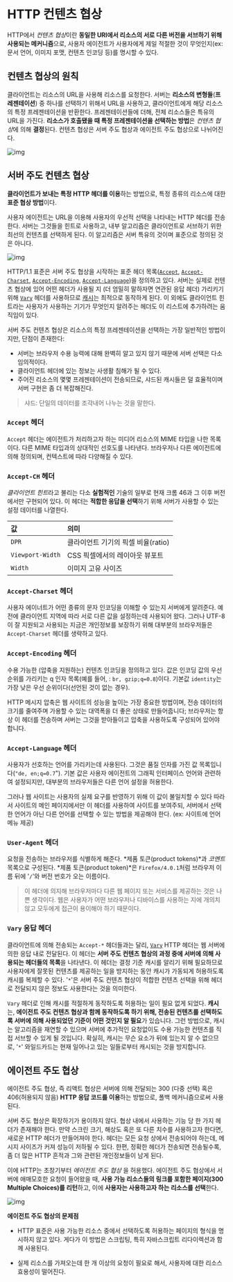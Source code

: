 # HTTP 컨텐츠 협상

HTTP에서 *컨텐츠 협상*이란 **동일한 URI에서 리소스의 서로 다른 버전을 서브하기 위해 사용되는 메커니즘**으로, 사용자 에이전트가 사용자에게 제일 적절한 것이 무엇인지(ex: 문서 언어, 이미지 포맷, 컨텐츠 인코딩 등)를 명시할 수 있다.

## 컨텐츠 협상의 원칙

클라이언트는 리소스의 URL을 사용해 리소스를 요청한다. 서버는 **리소스의 변형들**(**프레젠테이션**) 중 하나를 선택하기 위해서 URL을 사용하고, 클라이언트에게 해당 리소스의 특정 프레젠테이션을 반환한다. 프레젠테이션들에 더해, 전체 리소스들은 특유의 URL을 가진다. **리소스가 호출됐을 때 특정 프레젠테이션을 선택하는 방법**은 *컨텐츠 협상*에 의해 **결정**된다. 컨텐츠 협상은 서버 주도 협상과 에이전트 주도 협상으로 나뉘어진다.

![img](https://mdn.mozillademos.org/files/13789/HTTPNego.png)

## 서버 주도 컨텐츠 협상

**클라이언트가 보내는 특정 HTTP 헤더를 이용**하는 방법으로, 특정 종류의 리소스에 대한 **표준 협상 방법**이다. 

사용자 에이전트는 URL을 이용해 사용자의 우선적 선택을 나타내는 HTTP 헤더를 전송한다. 서버는 그것들을 힌트로 사용하고, 내부 알고리즘은 클라이언트로 서브하기 위한 최선의 컨텐츠를 선택하게 된다. 이 알고리즘은 서버 특유의 것이며 표준으로 정의된 것은 아니다.

![img](https://mdn.mozillademos.org/files/13791/HTTPNegoServer.png)

HTTP/1.1 표준은 서버 주도 협상을 시작하는 표준 헤더 목록([`Accept`](https://developer.mozilla.org/ko/docs/Web/HTTP/Headers/Accept), [`Accept-Charset`](https://developer.mozilla.org/ko/docs/Web/HTTP/Headers/Accept-Charset), [`Accept-Encoding`](https://developer.mozilla.org/ko/docs/Web/HTTP/Headers/Accept-Encoding), [`Accept-Language`](https://developer.mozilla.org/ko/docs/Web/HTTP/Headers/Accept-Language))을 정의하고 있다. 서버는 실제로 컨텐츠 협상에 있어 어떤 헤더가 사용될 지 (더 엄밀히 말하자면 연관된 응답 헤더) 가리키기 위해 [`Vary`](https://developer.mozilla.org/ko/docs/Web/HTTP/Headers/Vary) 헤더를 사용하므로 [캐시](https://developer.mozilla.org/en-US/docs/Web/HTTP/Caching)는 최적으로 동작하게 된다. 이 외에도 클라이언트 힌트라는 사용자가 사용하는 기기가 무엇인지 알려주는 헤더도 이 리스트에 추가하려는 움직임이 있다.

서버 주도 컨텐츠 협상은 리소스의 특정 프레젠테이션을 선택하는 가장 일반적인 방법이지만, 단점이 존재한다:

- 서버는 브라우저 수용 능력에 대해 완벽히 알고 있지 않기 때문에 서버 선택은 다소 임의적이다.
- 클라이언트 헤더에 있는 정보는 사생활 침해가 될 수 있다.
- 주어진 리소스의 몇몇 프레젠테이션이 전송되므로, 샤드된 캐시들은 덜 효율적이며 서버 구현은 좀 더 복잡해진다.

> 샤드: 단일의 데이터를 조각내어 나누는 것을 말한다.

### `Accept` 헤더

`Accept` 헤더는 에이전트가 처리하고자 하는 미디어 리소스의 MIME 타입을 나한 목록이다. 다른 MIME 타입과의 상대적인 선호도를 나타낸다. 브라우저나 다른 에이전트에 의해 정의되며, 컨텍스트에 따라 다양해질 수 있다.

### `Accept-CH` 헤더 

*클라이언트 힌트*라고 불리는 다소 **실험적인** 기술의 일부로 현재 크롬 46과 그 이후 버전에서만 구현되어 있다. 이 헤더는 **적합한 응답을 선택**하기 위해 서버가 사용할 수 있는 설정 데이터를 나열한다.

| 값               | 의미                               |
| :--------------- | :--------------------------------- |
| `DPR`            | 클라이언트 기기의 픽셀 비율(ratio) |
| `Viewport-Width` | CSS 픽셀에서의 레이아웃 뷰포트     |
| `Width`          | 이미지 고유 사이즈                 |

### `Accept-Charset` 헤더

사용자 에이너트가 어떤 종류의 문자 인코딩을 이해할 수 있는지 서버에게 알려준다. 예전에 클라이언트 지역에 따라 서로 다른 값을 설정하는데 사용되어 왔다. 그러나  UTF-8이 잘 지원되고 사용되는 지금은 개인정보를 보장하기 위해 대부분의 브라우저들은 `Accept-Charset` 헤더를 생략하고 있다.

### `Accept-Encoding` 헤더

수용 가능한 (압축을 지원하는) 컨텐츠 인코딩을 정의하고 있다. 값은 인코딩 값의 우선 순위를 가리키는 q 인자 목록(예를 들어, : `br, gzip;q=0.8`)이다. 기본값 `identity`는 가장 낮은 우선 순위이다(선언된 것이 없는 경우).

HTTP 메시지 압축은 웹 사이트의 성능을 높이는 가장 중요한 방법이며, 전송 데이터의 크기를 줄여주며 가용할 수 있는 대역폭을 더 좋은 상태로 만들어줍니다; 브라우저는 항상 이 헤더를 전송하며 서버는 그것을 받아들이고 압축을 사용하도록 구성되어 있어야 합니다.

### `Accept-Language` 헤더

사용자가 선호하는 언어를 가리키는데 사용된다. 그것은 품질 인자를 가진 값 목록입니다(`"de, en;q=0.7`"). 기본 값은 사용자 에이전트의 그래픽 인터페이스 언어와 관련하여 설정되지만, 대부분의 브라우저들은 다른 언어 설정을 허용한다.

그러나 웹 사이트는 사용자의 실제 요구를 반영하기 위해 이 값이 불일치할 수 있다 따라서 사이트의 메인 페이지에서만 이 헤더를 사용하여 사이트를 보여주되, 서버에서 선택한 언어가 아닌 다른 언어를 선택할 수 있는 방법을 제공해야 한다. (ex: 사이트에 언어 메뉴 제공)

### `User-Agent` 헤더

요청을 전송하는 브라우저를 식별하게 해준다. *제품 토큰(product tokens)*과 *코멘트* 목록으로 구성된다. *제품 토큰(product token)*은 `Firefox/4.0.1`처럼 브라우저 이름 뒤에 '`/`'와 버전 번호가 오는 이름이다. 

> 이 헤더에 의지해 브라우저마다 다른 웹 페이지 또는 서비스를 제공하는 것은 나쁜 생각이다. 웹은 사용자가 어떤 브라우저나 디바이스를 사용하는 지에 개의치 않고 모두에게 접근이 용이해야 하기 때문이다.

### `Vary` 응답 헤더

클라이언트에 의해 전송되는 `Accept-*` 헤더들과는 달리, [`Vary`](https://developer.mozilla.org/ko/docs/Web/HTTP/Headers/Vary) HTTP 헤더는 웹 서버에 의한 응답 내로 전달된다. 이 헤더는 **서버 주도 컨텐츠 협상의 과정 중에 서버에 의해 사용되는 헤더들의 목록**을 나타낸다. 이 헤더는 결정 기준 캐시를 알리기 위해 필요하므로 사용자에게 잘못된 컨텐츠를 제공하는 일을 방지하는 동안 캐시가 가동되게 허용하도록 캐시를 복제할 수 있다. '`*`'은 서버 주도 컨텐츠 협상이 적합한 컨텐츠 선택을 위해 헤더로 전달되지 않은 정보도 사용한다는 것을 의미한다.

`Vary` 헤더로 인해 캐시를 적절하게 동작하도록 허용하는 일이 필요 없게 되었다.  **캐시**는, **에이전트 주도 컨텐츠 협상과 함께 동작하도록 하기 위해, 전송된 컨텐츠를 선택하도록 서버에 의해 사용되었던 기준이 어떤 것인지 알 필요**가 있습니다. 그런 방법으로, 캐시는 알고리즘을 재연할 수 있으며 서버에 추가적인 요청없이도 수용 가능한 컨텐츠를 직접 서브할 수 있게 될 것입니다. 확실히, 캐시는 무슨 요소가 뒤에 있는지 알 수 없으므로, '`*`' 와일드카드는 현재 일어나고 있는 일들로부터 캐시되는 것을 방지합니다.

## 에이전트 주도 협상

에이전트 주도 협상, 즉 리액트 협상은 서버에 의해 전달되는 300 (다중 선택) 혹은 406(허용되지 않음) **HTTP 응답 코드를 이용**하는 방법으로, 폴백 메커니즘으로써 사용된다.

서버 주도 협상은 확장하기가 용이하지 않다. 협상 내에서 사용하는 기능 당 한 가지 헤더가 존재해야 한다. 만약 스크린 크기, 해상도 혹은 또 다른 치수를 사용하고자 한다면, 새로운 HTTP 헤더가 만들어져야 한다. 헤더는 모든 요청 상에서 전송되어야 하는데, 메시지 사이즈가 커져 성능이 저하될 수 있다. 한편, 정확한 헤더가 전송되면 전송될수록, 좀 더 많은 HTTP 흔적과 그와 관련된 개인정보들이 남게 된다.

이에 HTTP는 초창기부터 *에이전트 주도 협상* 을 허용했다. 에이전트 주도 협상에서 서버에 애매모호한 요청이 들어왔을 때, **사용 가능 리소스들의 링크를 포함한 페이지(300 Multiple Choices)를 리턴**하고, 이에 **사용자는 사용하고자 하는 리소스를 선택**한다.

![img](https://mdn.mozillademos.org/files/13795/HTTPNego3.png)

**에이전트 주도 협상의 문제점**

- HTTP 표준은 사용 가능한 리소스 중에서 선택하도록 허용하는 페이지의 형식을 명시하지 않고 있다. 게다가 이 방법은 스크립팅, 특히 자바스크립트 리다이렉션과 함께 사용된다.

- 실제 리소스를 가져오는데 한 개 이상의 요청이 필요로 해서, 사용자에 대한 리소스 효용성이 떨어진다.